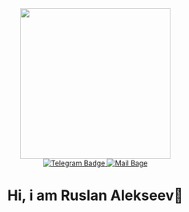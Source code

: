 
<div id="header" align="center">
  <img src="https://media.giphy.com/media/HLB0nLA36GCCo6JuB5/giphy.gif" width="300"/>
</div>
<div id="badges" align="center">
  <a href="https://t.me/Exerusik">
  <img src="https://img.shields.io/badge/TELEGRAM-blue?style=for-the-badge&logo=telgram&logoColor=white" alt="Telegram Badge"/>
  </a>
  <a href = "https://mail.google.com/mail/u/0/?zx=ytf2gtnic08g#inbox?compose=new">
    <img src = "https://img.shields.io/badge/@MAIL:exe.rusik@gmail.com-red?style=for-the-badge&logo=mail&logoColor=white" alt="Mail Bage"/>
  </a>                                                                                                         
</div>
                                                                                                              
<h1 align = "center"> Hi, i am Ruslan Alekseev👋
  </h1>

<!--
**exerusik/exerusik** is a ✨ _special_ ✨ repository because its `README.md` (this file) appears on your GitHub profile.

Here are some ideas to get you started:

- 🔭 I’m currently working on ...
- 🌱 I’m currently learning ...
- 👯 I’m looking to collaborate on ...
- 🤔 I’m looking for help with ...
- 💬 Ask me about ...
- 📫 How to reach me: ...
- 😄 Pronouns: ...
- ⚡ Fun fact: ...
-->
